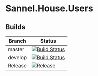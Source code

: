 # Sannel.House.Users
## Builds
|Branch|Status|
|----|----|
|master|[![Build Status](https://dev.azure.com/SannelHouse/House%20Builds/_apis/build/status/House/Users?branchName=master)](https://dev.azure.com/SannelHouse/House%20Builds/_build/latest?definitionId=8&branchName=master)|
|develop|[![Build Status](https://dev.azure.com/SannelHouse/House%20Builds/_apis/build/status/House/Users?branchName=develop)](https://dev.azure.com/SannelHouse/House%20Builds/_build/latest?definitionId=8&branchName=develop)|
|Release|![Release](https://vsrm.dev.azure.com/SannelHouse/_apis/public/Release/badge/86b07db9-9ed4-4c59-845b-494cffefe9c9/1/1)|